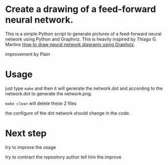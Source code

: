 # Create a drawing of a feed-forward neural network.

This is a simple Python script to generate pictures of a feed-forward neural network using Python and Graphviz. This is heavily inspired by Thiago G. Martins [How to draw neural network diagrams using Graphviz](https://tgmstat.wordpress.com/2013/06/12/draw-neural-network-diagrams-graphviz/).

improvement by Plain

# Usage

just type `make` and then it will generate the network.dot and according to the network.dot to generate the network.png.

`make clean` will delete these 2 files

the configure of the dot network should change in the code.

# Next step

try to improve the usage

try to contract the repository author tell him the improve

